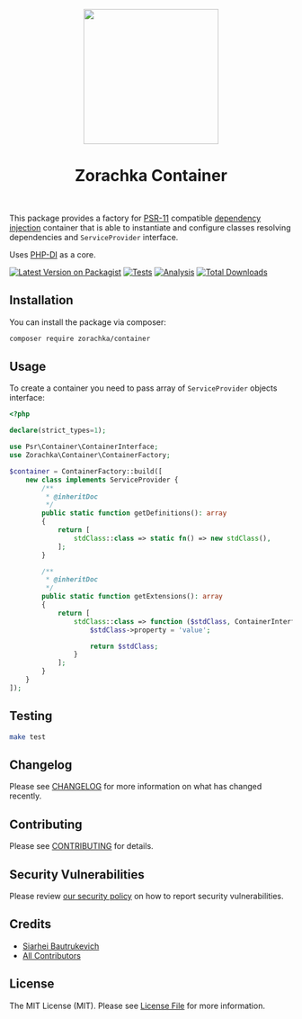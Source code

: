 <p align="center">
    <a href="https://github.com/zorachka" target="_blank">
        <img src="https://avatars0.githubusercontent.com/u/86768962" height="240px">
    </a>
    <h1 align="center">Zorachka Container</h1>
    <br>
</p>

This package provides a factory for [PSR-11](http://www.php-fig.org/psr/psr-11/) compatible
[dependency injection](http://en.wikipedia.org/wiki/Dependency_injection) container that is able to instantiate
and configure classes resolving dependencies and `ServiceProvider` interface.

Uses [PHP-DI](https://php-di.org/) as a core.

[![Latest Version on Packagist](https://img.shields.io/packagist/v/zorachka/container.svg?style=flat-square)](https://packagist.org/packages/zorachka/container)
[![Tests](https://github.com/zorachka/container/actions/workflows/test.yml/badge.svg?branch=main)](https://github.com/zorachka/container/actions/workflows/run-tests.yml)
[![Analysis](https://github.com/zorachka/container/actions/workflows/analyze.yml/badge.svg?branch=main)](https://github.com/zorachka/container/actions/workflows/run-tests.yml)
[![Total Downloads](https://img.shields.io/packagist/dt/zorachka/container.svg?style=flat-square)](https://packagist.org/packages/zorachka/container)
## Installation

You can install the package via composer:

```bash
composer require zorachka/container
```

## Usage

To create a container you need to pass array of `ServiceProvider` objects interface:

```php
<?php

declare(strict_types=1);

use Psr\Container\ContainerInterface;
use Zorachka\Container\ContainerFactory;

$container = ContainerFactory::build([
    new class implements ServiceProvider {
        /**
         * @inheritDoc
         */
        public static function getDefinitions(): array
        {
            return [
                stdClass::class => static fn() => new stdClass(),
            ];
        }

        /**
         * @inheritDoc
         */
        public static function getExtensions(): array
        {
            return [
                stdClass::class => function ($stdClass, ContainerInterface $container): stdClass {
                    $stdClass->property = 'value';

                    return $stdClass;
                }
            ];
        }
    }
]);

```

## Testing

```bash
make test
```

## Changelog

Please see [CHANGELOG](CHANGELOG.md) for more information on what has changed recently.

## Contributing

Please see [CONTRIBUTING](.github/CONTRIBUTING.md) for details.

## Security Vulnerabilities

Please review [our security policy](../../security/policy) on how to report security vulnerabilities.

## Credits

- [Siarhei Bautrukevich](https://github.com/bautrukevich)
- [All Contributors](../../contributors)

## License

The MIT License (MIT). Please see [License File](LICENSE.md) for more information.
